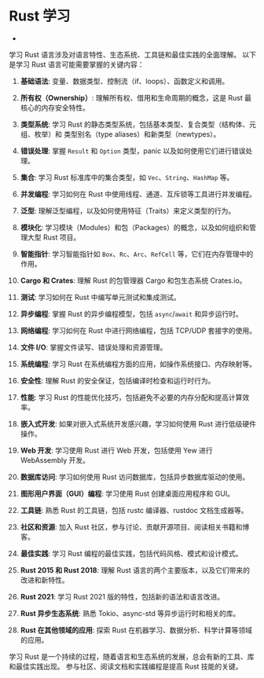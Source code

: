 #  Rust 学习

<!-- TOC START -->
- [ ](#1-1-1-1-1-1-1-rust-学习)
<!-- TOC END -->

学习 Rust 语言涉及对语言特性、生态系统、工具链和最佳实践的全面理解。
以下是学习 Rust 语言可能需要掌握的关键内容：

1. **基础语法**: 变量、数据类型、控制流（if、loops）、函数定义和调用。

2. **所有权（Ownership）**: 理解所有权、借用和生命周期的概念，这是 Rust 最核心的内存安全特性。

3. **类型系统**: 学习 Rust 的静态类型系统，包括基本类型、复合类型（结构体、元组、枚举）和 类型别名（type aliases）和新类型（newtypes）。

4. **错误处理**: 掌握 `Result` 和 `Option` 类型，panic 以及如何使用它们进行错误处理。

5. **集合**: 学习 Rust 标准库中的集合类型，如 `Vec`、`String`、`HashMap` 等。

6. **并发编程**: 学习如何在 Rust 中使用线程、通道、互斥锁等工具进行并发编程。

7. **泛型**: 理解泛型编程，以及如何使用特征（Traits）来定义类型的行为。

8. **模块化**: 学习模块（Modules）和包（Packages）的概念，以及如何组织和管理大型 Rust 项目。

9. **智能指针**: 学习智能指针如 `Box`、`Rc`、`Arc`、`RefCell` 等，它们在内存管理中的作用。

10. **Cargo 和 Crates**: 理解 Rust 的包管理器 Cargo 和包生态系统 Crates.io。

11. **测试**: 学习如何在 Rust 中编写单元测试和集成测试。

12. **异步编程**: 掌握 Rust 的异步编程模型，包括 `async`/`await` 和异步运行时。

13. **网络编程**: 学习如何在 Rust 中进行网络编程，包括 TCP/UDP 套接字的使用。

14. **文件 I/O**: 掌握文件读写、错误处理和资源管理。

15. **系统编程**: 学习 Rust 在系统编程方面的应用，如操作系统接口、内存映射等。

16. **安全性**: 理解 Rust 的安全保证，包括编译时检查和运行时行为。

17. **性能**: 学习 Rust 的性能优化技巧，包括避免不必要的内存分配和提高计算效率。

18. **嵌入式开发**: 如果对嵌入式系统开发感兴趣，学习如何使用 Rust 进行低级硬件操作。

19. **Web 开发**: 学习使用 Rust 进行 Web 开发，包括使用 Yew 进行 WebAssembly 开发。

20. **数据库访问**: 学习如何使用 Rust 访问数据库，包括异步数据库驱动的使用。

21. **图形用户界面（GUI）编程**: 学习使用 Rust 创建桌面应用程序和 GUI。

22. **工具链**: 熟悉 Rust 的工具链，包括 rustc 编译器、rustdoc 文档生成器等。

23. **社区和资源**: 加入 Rust 社区，参与讨论、贡献开源项目、阅读相关书籍和博客。

24. **最佳实践**: 学习 Rust 编程的最佳实践，包括代码风格、模式和设计模式。

25. **Rust 2015 和 Rust 2018**: 理解 Rust 语言的两个主要版本，以及它们带来的改进和新特性。

26. **Rust 2021**: 学习 Rust 2021 版的特性，包括新的语法和语言改进。

27. **Rust 异步生态系统**: 熟悉 Tokio、async-std 等异步运行时和相关的库。

28. **Rust 在其他领域的应用**: 探索 Rust 在机器学习、数据分析、科学计算等领域的应用。

学习 Rust 是一个持续的过程，随着语言和生态系统的发展，总会有新的工具、库和最佳实践出现。
参与社区、阅读文档和实践编程是提高 Rust 技能的关键。
